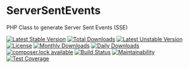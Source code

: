 # ServerSentEvents
PHP Class to generate Server Sent Events (SSE)

[![Latest Stable Version](https://poser.pugx.org/davaxi/server-sent-events/version)](https://packagist.org/packages/davaxi/server-sent-events)
[![Total Downloads](https://poser.pugx.org/davaxi/server-sent-events/downloads)](https://packagist.org/packages/davaxi/server-sent-events)
[![Latest Unstable Version](https://poser.pugx.org/davaxi/server-sent-events/v/unstable)](//packagist.org/packages/davaxi/server-sent-events)
[![License](https://poser.pugx.org/davaxi/server-sent-events/license)](https://packagist.org/packages/davaxi/server-sent-events)
[![Monthly Downloads](https://poser.pugx.org/davaxi/server-sent-events/d/monthly)](https://packagist.org/packages/davaxi/server-sent-events)
[![Daily Downloads](https://poser.pugx.org/davaxi/server-sent-events/d/daily)](https://packagist.org/packages/davaxi/server-sent-events)
[![composer.lock available](https://poser.pugx.org/davaxi/server-sent-events/composerlock)](https://packagist.org/packages/davaxi/server-sent-events)
[![Build Status](https://travis-ci.org/davaxi/ServerSentEvents.svg?branch=master)](https://travis-ci.org/davaxi/ServerSentEvents)
[![Maintainability](https://api.codeclimate.com/v1/badges/2ff58a2fd8c178eb5fc7/maintainability)](https://codeclimate.com/github/davaxi/ServerSentEvents/maintainability)
[![Test Coverage](https://api.codeclimate.com/v1/badges/2ff58a2fd8c178eb5fc7/test_coverage)](https://codeclimate.com/github/davaxi/ServerSentEvents/test_coverage)
